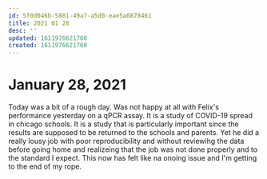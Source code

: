 ```yaml
---
id: 5f0d046b-5881-49a7-a5d0-eae5a0878461
title: 2021 01 28
desc: ''
updated: 1611976621760
created: 1611976621760
---
```


# January 28, 2021
Today was a bit of a rough day. Was not happy at all with Felix's performance yesterday on a qPCR assay. It is a study of COVID-19 spread in chicago schools. It is a study that is particularly important since the results are supposed to be returned to the schools and parents. Yet he did a really lousy job with poor reproducibility and without reviewihg the data before going home and realizeing that the job was not done properly and to the standard I expect. This now has felt like na onoing issue and I'm getting to the end of my rope.

